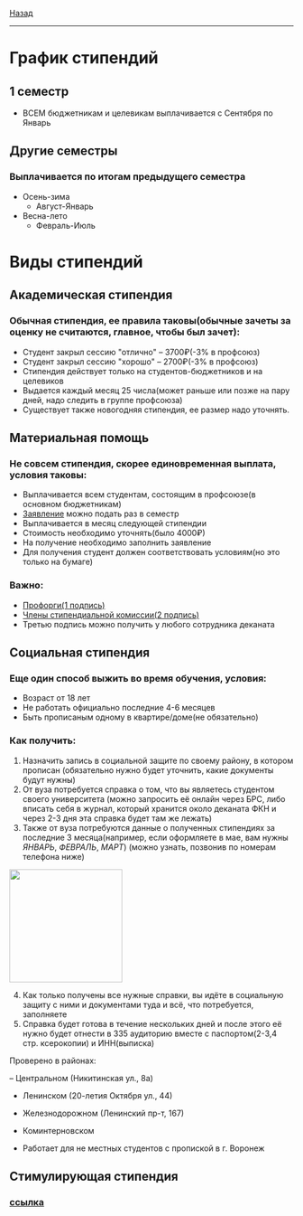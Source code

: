 [Назад](../README.md)
***
# График стипендий
## 1 семестр
+ ВСЕМ бюджетникам и целевикам выплачивается с Сентября по Январь
## Другие семестры
### Выплачивается по итогам предыдущего семестра
+ Осень-зима
  + Август-Январь
+ Весна-лето
  + Февраль-Июль
# Виды стипендий

## Академическая стипендия
### Обычная стипендия, ее правила таковы(обычные зачеты за оценку не считаются, главное, чтобы был зачет):
+ Студент закрыл сессию "отлично" – 3700₽(-3% в профсоюз)
+ Студент закрыл сессию "хорошо" – 2700₽(-3% в профсоюз)
+ Стипендия действует только на студентов-бюджетников и на целевиков
+ Выдается каждый месяц 25 числа(может раньше или позже на пару дней, надо следить в группе профсоюза)
+ Существует также новогодняя стипендия, ее размер надо уточнять.

## Материальная помощь
### Не совсем стипендия, скорее единовременная выплата, условия таковы:
+ Выплачивается всем студентам, состоящим в профсоюзе(в основном бюджетникам)
+ [Заявление](zayavlenie.doc) можно подать раз в семестр
+ Выплачивается в месяц следующей стипендии
+ Стоимость необходимо уточнять(было 4000₽)
+ На получение необходимо заполнить заявление
+ Для получения студент должен соответствовать условиям(но это только на бумаге)
### Важно:
+ [Профорги(1 подпись)](https://vk.com/page-43140829_54178092)
+ [Члены стипендиальной комиссии(2 подпись)](https://vk.com/page-43140829_54178124)
+ Третью подпись можно получить у любого сотрудника деканата

## Социальная стипендия
### Еще один способ выжить во время обучения, условия:
+ Возраст от 18 лет
+ Не работать официально последние 4-6 месяцев 
+ Быть прописаным одному в квартире/доме(не обязательно)

### Как получить:
1. Назначить запись в социальной защите по своему району, в котором прописан (обязательно нужно будет уточнить, какие документы будут нужны)
2. От вуза потребуется справка о том, что вы являетесь студентом своего университета (можно запросить её онлайн через БРС, либо вписать себя в журнал, который хранится около деканата ФКН и через 2-3 дня эта справка будет там же лежать)
3. Также от вуза потребуются данные о полученных стипендиях за последние 3 месяца(например, если оформляете в мае, вам нужны *ЯНВАРЬ*, *ФЕВРАЛЬ*, *МАРТ*) (можно узнать, позвонив по номерам телефона ниже)

<img height=200 src="https://github.com/user-attachments/assets/f7bc792d-7c3f-489e-abc9-3460e0d9d6a9">

4. Как только получены все нужные справки, вы идёте в социальную защиту с ними и документами туда и всё, что потребуется, заполняете 
5. Справка будет готова в течение нескольких дней и после этого её нужно будет отнести в 335 аудиторию вместе с паспортом(2-3,4 стр. ксерокопии) и ИНН(выписка)

Проверено в районах:

– Центральном (Никитинская ул., 8а)
- Ленинском (20-летия Октября ул., 44)
- Железнодорожном (Ленинский пр-т, 167)
- Коминтерновском
  
- Работает для не местных студентов с пропиской в г. Воронеж

## Стимулирующая стипендия
### [ссылка](https://vk.com/@cs_vsu-stipendiya)
